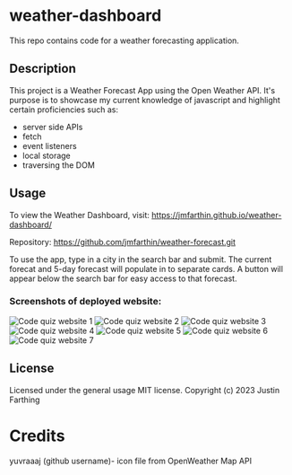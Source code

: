 # weather-dashboard
This repo contains code for a weather forecasting application.

## Description

This project is a Weather Forecast App using the Open Weather API. It's purpose is to showcase my current knowledge of javascript and highlight certain proficiencies such as:

- server side APIs
- fetch
- event listeners
- local storage
- traversing the DOM

## Usage

To view the Weather Dashboard, visit: https://jmfarthin.github.io/weather-dashboard/

Repository: https://github.com/jmfarthin/weather-forecast.git

To use the app, type in a city in the search bar and submit. The current forecat and 5-day forecast will populate in to separate cards. A button will appear below the search bar for easy access to that forecast.


### Screenshots of deployed website:

![Code quiz website 1](./assets/images/codequiz1.png)
![Code quiz website 2](./assets/images/codequiz2.png)
![Code quiz website 3](./assets/images/codequiz3.png)
![Code quiz website 4](./assets/images/codequiz4.png)
![Code quiz website 5](./assets/images/codequiz5.png)
![Code quiz website 6](./assets/images/codequiz6.png)
![Code quiz website 7](./assets/images/codequiz7.png)

## License

Licensed under the general usage MIT license.
Copyright (c) 2023 Justin Farthing

# Credits

yuvraaaj (github username)- icon file from OpenWeather Map API
